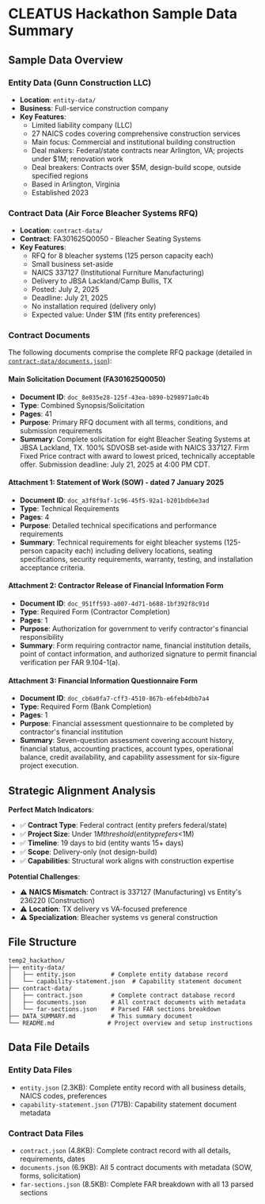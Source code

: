 # CLEATUS Hackathon Sample Data Summary

## Sample Data Overview

### Entity Data (Gunn Construction LLC)

- **Location**: `entity-data/`
- **Business**: Full-service construction company
- **Key Features**:
    - Limited liability company (LLC)
    - 27 NAICS codes covering comprehensive construction services
    - Main focus: Commercial and institutional building construction
    - Deal makers: Federal/state contracts near Arlington, VA; projects under $1M; renovation work
    - Deal breakers: Contracts over $5M, design-build scope, outside specified regions
    - Based in Arlington, Virginia
    - Established 2023

### Contract Data (Air Force Bleacher Systems RFQ)

- **Location**: `contract-data/`
- **Contract**: FA301625Q0050 - Bleacher Seating Systems
- **Key Features**:
    - RFQ for 8 bleacher systems (125 person capacity each)
    - Small business set-aside
    - NAICS 337127 (Institutional Furniture Manufacturing)
    - Delivery to JBSA Lackland/Camp Bullis, TX
    - Posted: July 2, 2025
    - Deadline: July 21, 2025
    - No installation required (delivery only)
    - Expected value: Under $1M (fits entity preferences)

### Contract Documents

The following documents comprise the complete RFQ package (detailed in [`contract-data/documents.json`](contract-data/documents.json)):

#### Main Solicitation Document (FA301625Q0050)

- **Document ID**: `doc_8e035e28-125f-43ea-b890-b298971a0c4b`
- **Type**: Combined Synopsis/Solicitation
- **Pages**: 41
- **Purpose**: Primary RFQ document with all terms, conditions, and submission requirements
- **Summary**: Complete solicitation for eight Bleacher Seating Systems at JBSA Lackland, TX. 100% SDVOSB set-aside with NAICS 337127. Firm Fixed Price contract with award to lowest priced, technically acceptable offer. Submission deadline: July 21, 2025 at 4:00 PM CDT.

#### Attachment 1: Statement of Work (SOW) - dated 7 January 2025

- **Document ID**: `doc_a3f8f9af-1c96-45f5-92a1-b201bdb6e3ad`
- **Type**: Technical Requirements
- **Pages**: 4
- **Purpose**: Detailed technical specifications and performance requirements
- **Summary**: Technical requirements for eight bleacher systems (125-person capacity each) including delivery locations, seating specifications, security requirements, warranty, testing, and installation acceptance criteria.

#### Attachment 2: Contractor Release of Financial Information Form

- **Document ID**: `doc_951ff593-a007-4d71-b688-1bf392f8c91d`
- **Type**: Required Form (Contractor Completion)
- **Pages**: 1
- **Purpose**: Authorization for government to verify contractor's financial responsibility
- **Summary**: Form requiring contractor name, financial institution details, point of contact information, and authorized signature to permit financial verification per FAR 9.104-1(a).

#### Attachment 3: Financial Information Questionnaire Form

- **Document ID**: `doc_cb6a0fa7-cff3-4510-867b-e6feb4dbb7a4`
- **Type**: Required Form (Bank Completion)
- **Pages**: 1
- **Purpose**: Financial assessment questionnaire to be completed by contractor's financial institution
- **Summary**: Seven-question assessment covering account history, financial status, accounting practices, account types, operational balance, credit availability, and capability assessment for six-figure project execution.

## Strategic Alignment Analysis

**Perfect Match Indicators**:

- ✅ **Contract Type**: Federal contract (entity prefers federal/state)
- ✅ **Project Size**: Under $1M threshold (entity prefers <$1M)
- ✅ **Timeline**: 19 days to bid (entity wants 15+ days)
- ✅ **Scope**: Delivery-only (not design-build)
- ✅ **Capabilities**: Structural work aligns with construction expertise

**Potential Challenges**:

- ⚠️ **NAICS Mismatch**: Contract is 337127 (Manufacturing) vs Entity's 236220 (Construction)
- ⚠️ **Location**: TX delivery vs VA-focused preference
- ⚠️ **Specialization**: Bleacher systems vs general construction

## File Structure

```
temp2_hackathon/
├── entity-data/
│   ├── entity.json          # Complete entity database record
│   └── capability-statement.json  # Capability statement document
├── contract-data/
│   ├── contract.json        # Complete contract database record
│   ├── documents.json       # All contract documents with metadata
│   └── far-sections.json    # Parsed FAR sections breakdown
├── DATA_SUMMARY.md          # This summary document
└── README.md               # Project overview and setup instructions
```

## Data File Details

### Entity Data Files

- `entity.json` (2.3KB): Complete entity record with all business details, NAICS codes, preferences
- `capability-statement.json` (717B): Capability statement document metadata

### Contract Data Files

- `contract.json` (4.8KB): Complete contract record with all details, requirements, dates
- `documents.json` (6.9KB): All 5 contract documents with metadata (SOW, forms, solicitation)
- `far-sections.json` (8.5KB): Complete FAR breakdown with all 13 parsed sections
